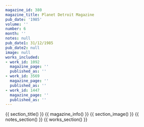 ```yaml
---
magazine_id: 380
magazine_title: Planet Detroit Magazine
pub_date: '1985'
volume: ''
number: 6
month: ''
notes: null
pub_date1: 31/12/1985
pub_date2: null
image: null
works_included:
- work_id: 1092
  magazine_page: ''
  published_as: ''
- work_id: 3569
  magazine_page: ''
  published_as: ''
- work_id: 1447
  magazine_page: ''
  published_as: ''
---
```


{{ section_title() }}
{{ magazine_info() }}
{{ section_image() }}
{{ notes_section() }}
{{ works_section() }}
